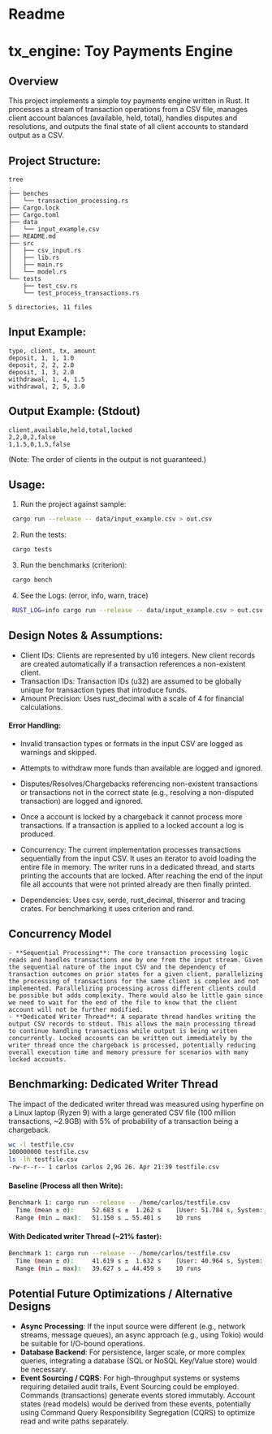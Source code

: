 # Readme

# tx_engine: Toy Payments Engine

## Overview

This project implements a simple toy payments engine written in Rust. It processes a stream of transaction operations from a CSV file, manages client account balances (available, held, total), handles disputes and resolutions, and outputs the final state of all client accounts to standard output as a CSV.

## Project Structure:
```text
tree
.
├── benches
│   └── transaction_processing.rs
├── Cargo.lock
├── Cargo.toml
├── data
│   └── input_example.csv
├── README.md
├── src
│   ├── csv_input.rs
│   ├── lib.rs
│   ├── main.rs
│   └── model.rs
└── tests
    ├── test_csv.rs
    └── test_process_transactions.rs

5 directories, 11 files
```

## Input Example:
```csv
type, client, tx, amount
deposit, 1, 1, 1.0
deposit, 2, 2, 2.0
deposit, 1, 3, 2.0
withdrawal, 1, 4, 1.5
withdrawal, 2, 5, 3.0
```

## Output Example: (Stdout)

```csv
client,available,held,total,locked
2,2,0,2,false
1,1.5,0,1.5,false
```

(Note: The order of clients in the output is not guaranteed.)

## Usage:

1. Run the project against sample:

```bash
 cargo run --release -- data/input_example.csv > out.csv
```

2. Run the tests:

```bash
 cargo tests
```

3. Run the benchmarks (criterion):

```bash
 cargo bench
```

4. See the Logs: (error, info, warn, trace) 

```bash
 RUST_LOG=info cargo run --release -- data/input_example.csv > out.csv
```


## Design Notes & Assumptions:

  - Client IDs: Clients are represented by u16 integers. New client records are created automatically if a transaction references a non-existent client.
  - Transaction IDs: Transaction IDs (u32) are assumed to be globally unique for transaction types that introduce funds.
  - Amount Precision: Uses rust_decimal with a scale of 4 for financial calculations.

#### Error Handling:

  - Invalid transaction types or formats in the input CSV are logged as warnings and skipped.
  - Attempts to withdraw more funds than available are logged and ignored.
  - Disputes/Resolves/Chargebacks referencing non-existent transactions or transactions not in the correct state (e.g., resolving a non-disputed transaction) are logged and ignored.
  - Once a account is locked by a chargeback it cannot process more transactions. If a transaction is applied to a locked account a log is produced.

  - Concurrency: The current implementation processes transactions sequentially from the input CSV. It uses an iterator to avoid loading the entire file in memory.
                 The writer runs in a dedicated thread, and starts printing the accounts that are locked.
                 After reaching the end of the input file all accounts that were not printed already are then finally printed.

  - Dependencies: Uses csv, serde, rust_decimal, thiserror and tracing crates. For benchmarking it uses criterion and rand. 

## Concurrency Model
    - **Sequential Processing**: The core transaction processing logic reads and handles transactions one by one from the input stream. Given the sequential nature of the input CSV and the dependency of transaction outcomes on prior states for a given client, parallelizing the processing of transactions for the same client is complex and not implemented. Parallelizing processing across different clients could be possible but adds complexity. There would also be little gain since we need to wait for the end of the file to know that the client account will not be further modified.
    - **Dedicated Writer Thread**: A separate thread handles writing the output CSV records to stdout. This allows the main processing thread to continue handling transactions while output is being written concurrently. Locked accounts can be written out immediately by the writer thread once the chargeback is processed, potentially reducing overall execution time and memory pressure for scenarios with many locked accounts.

## Benchmarking: Dedicated Writer Thread

The impact of the dedicated writer thread was measured using hyperfine on a Linux laptop (Ryzen 9) with a large generated CSV file (100 million transactions, ~2.9GB) with 5% of probability of a transaction being a chargeback.

```bash
wc -l testfile.csv
100000000 testfile.csv
ls -lh testfile.csv
-rw-r--r-- 1 carlos carlos 2,9G 26. Apr 21:39 testfile.csv
```

#### Baseline (Process all then Write):

```bash
Benchmark 1: cargo run --release -- /home/carlos/testfile.csv
  Time (mean ± σ):     52.683 s ±  1.262 s    [User: 51.784 s, System: 0.807 s]
  Range (min … max):   51.150 s … 55.401 s    10 runs
```

#### With Dedicated writer Thread (~21% faster): 

```bash
Benchmark 1: cargo run --release -- /home/carlos/testfile.csv
  Time (mean ± σ):     41.619 s ±  1.632 s    [User: 40.964 s, System: 0.816 s]
  Range (min … max):   39.627 s … 44.459 s    10 runs
```

## Potential Future Optimizations / Alternative Designs

   - **Async Processing**: If the input source were different (e.g., network streams, message queues), an async approach (e.g., using Tokio) would be suitable for I/O-bound operations.
   - **Database Backend**: For persistence, larger scale, or more complex queries, integrating a database (SQL or NoSQL Key/Value store) would be necessary.
   - **Event Sourcing / CQRS**: For high-throughput systems or systems requiring detailed audit trails, Event Sourcing could be employed. Commands (transactions) generate events stored immutably. Account states (read models) would be derived from these events, potentially using Command Query Responsibility Segregation (CQRS) to optimize read and write paths separately.
